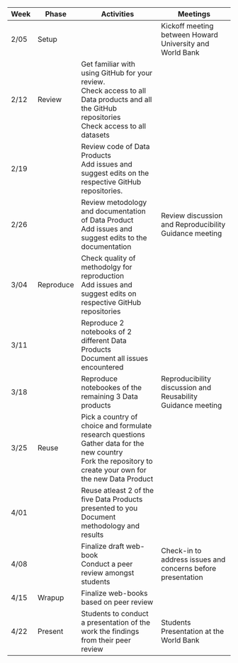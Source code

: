 | Week | Phase     | Activities                                                                                                                                                        | Meetings                                                    |
| ---- | --------- | ----------------------------------------------------------------------------------------------------------------------------------------------------------------- | ----------------------------------------------------------- |
| 2/05 | Setup     |                                                                                                                                                                   | Kickoff meeting between Howard University and World Bank    |
| 2/12 | Review    | Get familiar with using GitHub for your review.<br/>Check access to all Data products and all the GitHub repositories<br/>Check access to all datasets            |                                                             |
| 2/19 |           | Review code of Data Products<br/>Add issues and suggest edits on the respective GitHub repositories.                                                              |                                                             |
| 2/26 |           | Review metodology and documentation of Data Product<br/>Add issues and suggest edits to the documentation                                                         | Review discussion and Reproducibility Guidance meeting      |
| 3/04 | Reproduce | Check quality of methodolgy for reproduction<br/>Add issues and suggest edits on respective GitHub repositories                                                   |                                                             |
| 3/11 |           | Reproduce 2 notebooks of 2 different Data Products<br/>Document all issues encountered                                                                            |                                                             |
| 3/18 |           | Reproduce notebookes of the remaining 3 Data products                                                                                                             | Reproducibility discussion and Reusability Guidance meeting |
| 3/25 | Reuse     | Pick a country of choice and formulate research questions<br/>Gather data for the new country<br/>Fork the repository to create your own for the new Data Product |                                                             |
| 4/01 |           | Reuse atleast 2 of the five Data Products presented to you<br/>Document methodology and results                                                                   |                                                             |
| 4/08 |           | Finalize draft web-book<br/>Conduct a peer review amongst students                                                                                                | Check-in to address issues and concerns before presentation |
| 4/15 | Wrapup    | Finalize web-books based on peer review                                                                                                                           |                                                             |
| 4/22 | Present   | Students to conduct a presentation of the work the findings from their peer review                                                                                | Students Presentation at the World Bank                     |
